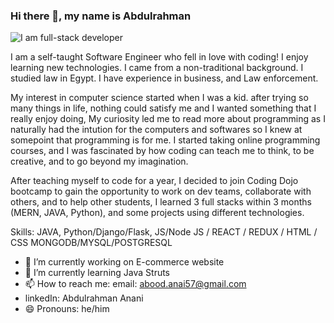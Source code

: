 ### Hi there 👋, my name is Abdulrahman
![I am full-stack developer](anani.website)


I am a self-taught Software Engineer who fell in love with coding! I enjoy learning new technologies. I came from a non-traditional background. I studied law in Egypt. I have experience in business, and Law enforcement. 

My interest in computer science started when I was a kid. after trying so many things in life, nothing could satisfy me and I wanted something that I really enjoy doing, My curiosity led me to read more about programming as I naturally had the intution for the computers and softwares so I knew at somepoint that programming is for me. I started taking online programming courses, and I was fascinated by how coding can teach me to think, to be creative, and to go beyond my imagination. 

After teaching myself to code for a year, I decided to join Coding Dojo bootcamp to gain the opportunity to work on dev teams, collaborate with others, and to help other students, I learned 3 full stacks within 3 months (MERN, JAVA, Python), and some  projects using different technologies. 


Skills: JAVA, Python/Django/Flask, JS/Node JS / REACT / REDUX / HTML / CSS MONGODB/MYSQL/POSTGRESQL

- 🔭 I’m currently working on E-commerce website
- 🌱 I’m currently learning  Java Struts 
- 📫 How to reach me: email: abood.anai57@gmail.com 
- linkedIn: Abdulrahman Anani
- 😄 Pronouns: he/him 


